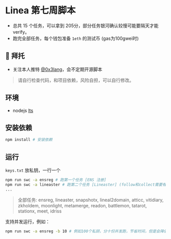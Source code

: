 # Linea 第七周脚本

- 总共 15 个任务，可以拿到 205分，部分任务银河确认较慢可能要隔天才能verify。
- 跑完全部任务，每个钱包准备 `1eth` 的测试币 (gas为100gwei时)

## 🤲 拜托

- 关注本人推特 [@0x3lang](https://twitter.com/0x3lang)，会不定期开源脚本

> 请自行检查代码，和项目依赖，风险自担，可以自行修改。

## 环境

- nodejs [lts](https://nodejs.org/en/download)

## 安装依赖

```bash
npm install # 安装依赖
```

## 运行

`keys.txt` 放私钥，一行一个

```bash
npm run swc -a ensreg # 跑第一个任务 [ENS 注册]
npm run swc -a lineaster # 跑第二个任务 [Lineaster] (follow和collect需要有USDC)
...
```

> 全部任务: ensreg, lineaster, snapshotx, lineal2domain, atticc, vitidiary, zkholdem, moonlight, metamerge, readon, battlemon, tatarot, stationx, meet, idriss

支持并发运行，例如：

```bash
npm run swc -a ensreg -b 10 # 例如100个私钥，分十份并发跑，节省时间，但是会降低容错
```
